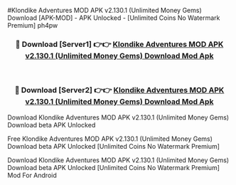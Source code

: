 #Klondike Adventures MOD APK v2.130.1 (Unlimited Money Gems) Download [APK-MOD] - APK Unlocked - [Unlimited Coins No Watermark Premium] ph4pw



<div align="center">

<h3>🔴 Download [Server1] 👉👉 <a href="https://momento.my/?title=Klondike_Adventures_MOD_APK_v2.130.1_(Unlimited_Money_Gems)_Download">Klondike Adventures MOD APK v2.130.1 (Unlimited Money Gems) Download Mod Apk</a></h3><br>

<h3>🔴 Download [Server2] 👉👉 <a href="https://momento.my/?title=Klondike_Adventures_MOD_APK_v2.130.1_(Unlimited_Money_Gems)_Download">Klondike Adventures MOD APK v2.130.1 (Unlimited Money Gems) Download Mod Apk</a></h3>
</div>



Download Klondike Adventures MOD APK v2.130.1 (Unlimited Money Gems) Download beta APK Unlocked

Free Klondike Adventures MOD APK v2.130.1 (Unlimited Money Gems) Download beta APK Unlocked [Unlimited Coins No Watermark Premium]

Download Klondike Adventures MOD APK v2.130.1 (Unlimited Money Gems) Download beta APK Unlocked [Unlimited Coins No Watermark Premium] Mod For Android
